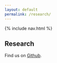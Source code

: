 ```yaml
---
layout: default
permalink: /research/
---
```


{% include nav.html %}

## Research

Find us on [Github](https://github.com/Algorithmic-Alignment-Lab).   

<!--- #### 2022

Sutton, R. S., & Barto, A. G. (2018). [Reinforcement learning: An introduction.](https://web.stanford.edu/class/psych209/Readings/SuttonBartoIPRLBook2ndEd.pdf) MIT press. [BibTeX](https://scholar.googleusercontent.com/scholar.bib?q=info:t8N5xiW9bXoJ:scholar.google.com/&output=citation&scisdr=CgWTY31kEPyMgqtR1ow:AAGBfm0AAAAAYiBXzowXsFVJNPzBvJ5wFyFoi8IN8GkG&scisig=AAGBfm0AAAAAYiBXztuv9gUZtgxBLqD3ECitmd9rQZAc&scisf=4&ct=citation&cd=-1&hl=en) --->


